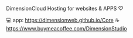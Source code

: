 DimensionCloud
Hosting for websites & APPS ♡

💻 app: https://dimensionweb.github.io/Core
☕ https://www.buymeacoffee.com/DimensionStudio
